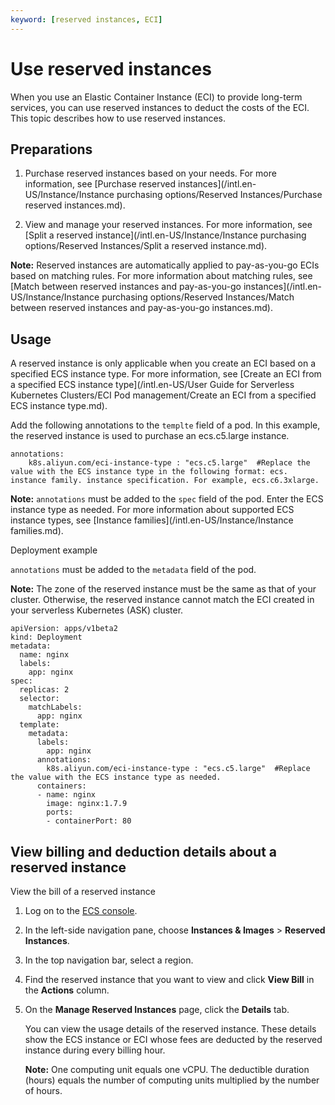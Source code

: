```yaml
---
keyword: [reserved instances, ECI]
---
```


# Use reserved instances

When you use an Elastic Container Instance \(ECI\) to provide long-term services, you can use reserved instances to deduct the costs of the ECI. This topic describes how to use reserved instances.

## Preparations

1.  Purchase reserved instances based on your needs. For more information, see [Purchase reserved instances](/intl.en-US/Instance/Instance purchasing options/Reserved Instances/Purchase reserved instances.md).

2.  View and manage your reserved instances. For more information, see [Split a reserved instance](/intl.en-US/Instance/Instance purchasing options/Reserved Instances/Split a reserved instance.md).


**Note:** Reserved instances are automatically applied to pay-as-you-go ECIs based on matching rules. For more information about matching rules, see [Match between reserved instances and pay-as-you-go instances](/intl.en-US/Instance/Instance purchasing options/Reserved Instances/Match between reserved instances and pay-as-you-go instances.md).

## Usage

A reserved instance is only applicable when you create an ECI based on a specified ECS instance type. For more information, see [Create an ECI from a specified ECS instance type](/intl.en-US/User Guide for Serverless Kubernetes Clusters/ECI Pod management/Create an ECI from a specified ECS instance type.md).

Add the following annotations to the `templte` field of a pod. In this example, the reserved instance is used to purchase an ecs.c5.large instance.

```
annotations:
    k8s.aliyun.com/eci-instance-type : "ecs.c5.large"  #Replace the value with the ECS instance type in the following format: ecs. instance family. instance specification. For example, ecs.c6.3xlarge.
```

**Note:** `annotations` must be added to the `spec` field of the pod. Enter the ECS instance type as needed. For more information about supported ECS instance types, see [Instance families](/intl.en-US/Instance/Instance families.md).

Deployment example

`annotations` must be added to the `metadata` field of the pod.

**Note:** The zone of the reserved instance must be the same as that of your cluster. Otherwise, the reserved instance cannot match the ECI created in your serverless Kubernetes \(ASK\) cluster.

```
apiVersion: apps/v1beta2
kind: Deployment
metadata:
  name: nginx
  labels:
    app: nginx
spec:
  replicas: 2
  selector:
    matchLabels:
      app: nginx
  template:
    metadata:
      labels:
        app: nginx
      annotations:
        k8s.aliyun.com/eci-instance-type : "ecs.c5.large"  #Replace the value with the ECS instance type as needed.
      containers:
      - name: nginx
        image: nginx:1.7.9
        ports:
        - containerPort: 80
```

## View billing and deduction details about a reserved instance

View the bill of a reserved instance

1.  Log on to the [ECS console](https://ecs.console.aliyun.com).

2.  In the left-side navigation pane, choose **Instances & Images** \> **Reserved Instances**.

3.  In the top navigation bar, select a region.

4.  Find the reserved instance that you want to view and click **View Bill** in the **Actions** column.

5.  On the **Manage Reserved Instances** page, click the **Details** tab.

    You can view the usage details of the reserved instance. These details show the ECS instance or ECI whose fees are deducted by the reserved instance during every billing hour.

    **Note:** One computing unit equals one vCPU. The deductible duration \(hours\) equals the number of computing units multiplied by the number of hours.


